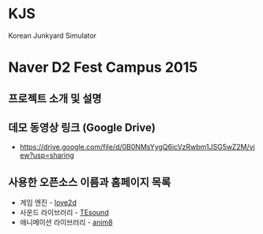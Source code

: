 # KJS
Korean Junkyard Simulator

Naver D2 Fest Campus 2015
=============================
## 프로젝트 소개 및 설명

## 데모 동영상 링크 (Google Drive)
* https://drive.google.com/file/d/0B0NMsYygQ6icVzRwbm1JSG5wZ2M/view?usp=sharing

## 사용한 오픈소스 이름과 홈페이지 목록
* 게임 엔진 - [love2d](https://love2d.org/)
* 사운드 라이브러리 - [TEsound](https://love2d.org/wiki/TEsound)
* 애니메이션 라이브러리 - [anim8](https://github.com/kikito/anim8)
